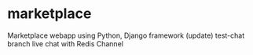 # marketplace
Marketplace webapp using Python, Django framework
(update) test-chat branch live chat with Redis Channel
